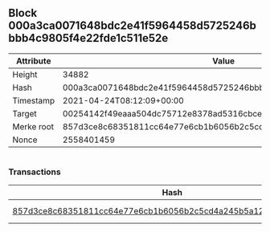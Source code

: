 ## Block 000a3ca0071648bdc2e41f5964458d5725246bbbb4c9805f4e22fde1c511e52e

Attribute | Value
--- | ---
Height | 34882
Hash | 000a3ca0071648bdc2e41f5964458d5725246bbbb4c9805f4e22fde1c511e52e
Timestamp | 2021-04-24T08:12:09+00:00
Target | 00254142f49eaaa504dc75712e8378ad5316cbcead634704b3734b6271167cc4
Merke root | 857d3ce8c68351811cc64e77e6cb1b6056b2c5cd4a245b5a12adf14d3c80b28e
Nonce | 2558401459

```

```

### Transactions

Hash | Amount
--- | ---
[857d3ce8c68351811cc64e77e6cb1b6056b2c5cd4a245b5a12adf14d3c80b28e](857d3ce8c68351811cc64e77e6cb1b6056b2c5cd4a245b5a12adf14d3c80b28e.md) | 10.00000000 SKEPTI 
